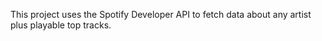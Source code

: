 This project uses the Spotify Developer API to fetch data about any artist plus playable top tracks.


